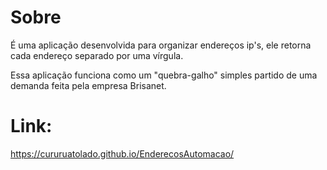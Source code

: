 # Sobre
É uma aplicação desenvolvida para organizar endereços ip's, ele retorna cada endereço separado por uma vírgula.

Essa aplicação funciona como um "quebra-galho" simples partido de uma demanda feita pela empresa Brisanet.

# Link: 
https://cururuatolado.github.io/EnderecosAutomacao/
